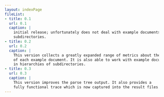 ```yaml
---
layout: indexPage
fileList:
- title: 0.1
  url: 0.1
  caption: |
    initial release; unfortunately does not deal with example documents in 
    subdirectories.
- title: 0.2
  url: 0.2
  caption: |
    This version collects a greatly expanded range of metrics about the parse
    of each example document. It is also able to work with example documents 
    in hierarchies of subdirectories.
- title: 0.3
  url: 0.3
  caption: |
    This version improves the parse tree output. It also provides a
    fully functional trace which is now captured into the result files.
---
```


